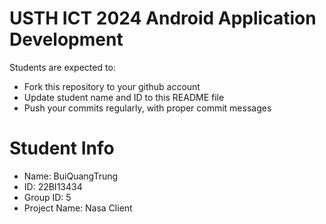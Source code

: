 USTH ICT 2024 Android Application Development
=====================================================

Students are expected to:

* Fork this repository to your github account
* Update student name and ID to this README file
* Push your commits regularly, with proper commit messages

Student Info
=======================

* Name: BuiQuangTrung
* ID: 22BI13434
* Group ID: 5
* Project Name: Nasa Client
